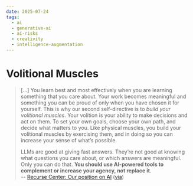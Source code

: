 ```yaml
---
date: 2025-07-24
tags:
  - ai
  - generative-ai
  - ai-risks
  - creativity
  - intelligence-augmentation
---
```


# Volitional Muscles

> [...] You learn best and most effectively when you are learning something that you care about. Your work becomes meaningful and something you can be proud of only when you have chosen it for yourself. This is why our second self-directive is to _build your volitional muscles_. Your volition is your ability to make decisions and act on them. To set your own goals, choose your own path, and decide what matters to you. Like physical muscles, you build your volitional muscles by exercising them, and in doing so you can increase your sense of what’s possible.
>
> LLMs are good at giving fast answers. They’re not good at knowing what questions you care about, or which answers are meaningful. Only you can do that. **You should use AI-powered tools to complement or increase your agency, not replace it**.  
-- [Recurse Center: Our position on AI](https://www.recurse.com/blog/191-developing-our-position-on-ai#footnote-return-p191f6) ([via](https://simonwillison.net/2025/Jul/24/recurse-center/))
